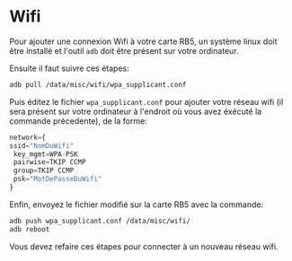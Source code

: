 # Wifi

Pour ajouter une connexion Wifi à votre carte RB5, un système linux doit être installé et l'outil `adb` doit être présent sur votre ordinateur.

Ensuite il faut suivre ces étapes:

```bash
adb pull /data/misc/wifi/wpa_supplicant.conf
```

Puis éditez le fichier `wpa_supplicant.conf` pour ajouter votre réseau wifi (il sera présent sur votre ordinateur à l'endroit où vous avez
éxécuté la commande précedente), de la forme:

```python
network={
ssid="NomDuWifi"
 key_mgmt=WPA-PSK
 pairwise=TKIP CCMP
 group=TKIP CCMP
 psk="MotDePasseDuWifi"
}
```

Enfin, envoyez le fichier modifié sur la carte RB5 avec la commande:

```bash
adb push wpa_supplicant.conf /data/misc/wifi/
adb reboot
```

Vous devez refaire ces étapes pour connecter à un nouveau réseau wifi.

